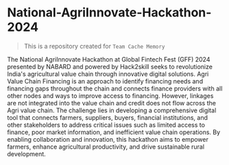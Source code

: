 # National-AgriInnovate-Hackathon-2024
> This is a repository created for `Team Cache Memory`

The National AgriInnovate Hackathon at Global Fintech Fest (GFF) 2024 presented by NABARD and powered by Hack2skill seeks to revolutionize India's agricultural value chain through innovative digital solutions. 
Agri Value Chain Financing is an approach to identify financing needs and financing gaps throughout the chain and connects finance providers with all other nodes and ways to improve access to financing. However, linkages are not integrated into the value chain and credit does not flow across the Agri value chain. The challenge lies in developing a comprehensive digital tool that connects farmers, suppliers, buyers, financial institutions, and other stakeholders to address critical issues such as limited access to finance, poor market information, and inefficient value chain operations.
By enabling collaboration and innovation, this hackathon aims to empower farmers, enhance agricultural productivity, and drive sustainable rural development.
